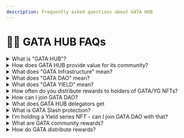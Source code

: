 ```yaml
---
description: Frequently asked questions about GATA HUB
---
```


# 🙋‍♀️ GATA HUB FAQs

<details>

<summary>What is "GATA HUB"?</summary>

GATA HUB is the overarching term for all activities in and around GATA. These various ventures of GATA are consisting of the following parts:

* GATA VALIDATORS -> infrastructure services ([validators](gata-validators/), [relayers](public-goods/gata-relays.md) & [testnet](gata-validators/gata-testnet-validators.md) operations)
* GATA DAO -> DAO activities, core NFT collections ([GATAc](gata-nfts/genesis-collection/#colonial-cats-gatac) & [GATAv](gata-nfts/genesis-collection/#voyager-cats-gatav)), [monthly GATA epoch rewards](gata-nfts/genesis-collection/dao-revenue-distribution/)
* GATA YIELD -> Yield series collections ([YGs](yield-gorillas/)), [monthly YG epoch rewards](yield-gorillas/yg-reward-distributions.md)

</details>

<details>

<summary>How does GATA HUB provide value for its community?</summary>

* By operating [validators](gata-validators/) & distributing their commissions to members of GATA DAO (part of [monthly GATA epoch rewards](gata-nfts/genesis-collection/dao-revenue-distribution/))
* By sharing the royalties from secondary market trading of [GATA NFT collections](gata-nfts/genesis-collection/) with members of GATA DAO (part of [monthly GATA epoch rewards](gata-nfts/genesis-collection/dao-revenue-distribution/))
* By distributing rewards to holders of Yield series collections ([monthly YG epoch rewards](yield-gorillas/yg-reward-distributions.md))&#x20;
* By providing staking rewards to delegators via high quality [infrastructure services](gata-validators/)
* By having multiple community events throughout the year, in which stakeholders can win rewards from GATA & partner projects (Giveaways, WL spots, NFT drops, Quizzes, Zealy sprints, etc.)

</details>

<details>

<summary>What does "GATA Infrastructure" mean?</summary>

GATA Tech Team is handling all activities under the umbrella term GATA VALIDATORS. These are all activities that are related to the setup & ongoing operations of&#x20;

* [GATA validators](gata-validators/)
* [GATA relayers](public-goods/gata-relays.md)
* [Participation in Testnets](gata-validators/gata-testnet-validators.md)&#x20;
* [ICS Partner Chains](gata-validators/ics-partner-chains.md) &#x20;
* [Foundation Delegations](gata-validators/foundation-delegations.md)

</details>

<details>

<summary>What does "GATA DAO" mean?</summary>

GATA DAO is the decision making group of people within GATA HUB and everyone who holds a [GATAc](gata-nfts/genesis-collection/#colonial-cats-gatac) and/or [GATAv](gata-nfts/genesis-collection/#voyager-cats-gatav) NFT is eligible to take part in that group.&#x20;

This group navigates GATA HUB's ventures by democratic decision making - performed by discussing current & future activities in GATA Discord and by finalizing decisions via onchain voting.

</details>

<details>

<summary>What does "GATA YIELD" mean?</summary>

All Yield Series NFT collections fall under the term GATA YIELD, for example [Yield Gorillas (YG)](yield-gorillas/). These NFT collections provide their holders with [monthly YG epoch rewards](yield-gorillas/yg-reward-distributions.md) which are based on the performance of the mint funds that are partially getting staked to GATA validators and used in various DeFi activities managed by the GATA team.&#x20;

You can find more info on the concept of Yield series NFTs in the section [YG & Yield Concept](yield-gorillas/yg-and-yield-concept.md).&#x20;

</details>

<details>

<summary>How often do you distribute rewards to holders of GATA/YG NFTs?</summary>

Rewards get distributed at the beginning of each month (one month = one epoch) and separately for&#x20;

* GATA DAO in form of [monthly GATA epoch rewards](gata-nfts/genesis-collection/dao-revenue-distribution/) and for&#x20;
* GATA YIELD in form of [monthly YG rewards](yield-gorillas/yg-reward-distributions.md).

</details>

<details>

<summary>How can I join GATA DAO?</summary>

Joining GATA DAO is rather simple, you just need to hold a [GATAc](gata-nfts/genesis-collection/#colonial-cats-gatac) and/or [GATAv](gata-nfts/genesis-collection/#voyager-cats-gatav) NFT to be eligible. You can get these NFTs on Stargaze:

* [GATAc on Stargaze](https://app.stargaze.zone/marketplace/stars1yw4xvtc43me9scqfr2jr2gzvcxd3a9y4eq7gaukreugw2yd2f8tssqyvcm)
* [GATAv on Stargaze](https://app.stargaze.zone/launchpad/stars1puhek9hsvj9nnk6hxg7mjchh0pxxsuyjxjv5cy8qyjlj4tz7we7s6mclum)

</details>

<details>

<summary>What does GATA HUB delegators get</summary>

* Frequent Giveaways and raffle&#x20;
* NFT drops like [GATA Delegator Awards 2023](nft-souvenirs.md)
* delegation Support&#x20;

</details>

<details>

<summary>What is GATA Slash protection?</summary>

Slash protection policy is to protect the GATA delegators in case of slash event, you can read about the [policy](gata-validators/slash-protection-policy.md) here.&#x20;

</details>

<details>

<summary>I'm holding a Yield series NFT - can I join GATA DAO with that?</summary>

No, only holders of [Colonial Cats (GATAc)](gata-nfts/genesis-collection/#colonial-cats-gatac) and [Voyager Cats (GATAv)](gata-nfts/genesis-collection/#voyager-cats-gatav) are eligible to participate in the activities of GATA DAO and get [monthly GATA epoch rewards](gata-nfts/genesis-collection/dao-revenue-distribution/).&#x20;

However, with your Yield series NFT you're still eligible for receiving [monthly YG epoch rewards](yield-gorillas/yg-reward-distributions.md).

</details>

<details>

<summary>What are GATA community rewards?</summary>

From giveaways to holders & delegators, quizzes in which we highlight IBC & partner projects, to Zealy sprints - GATA provides various community activities in which the fam can win rewards.&#x20;

</details>

<details>

<summary>How do GATA distribute rewards?</summary>

To enable a smoother experience for everyone, we have introduced a new streamlined distribution method for community rewards by using Omniflix campaigns enhanced by Streampay, winners of community activities & events;\
\
• Will get NFTs airdropped to them on Omniflix \
• These NFTs can get burned via [Omniflix campaigns](https://omniflix.market/campaigns/all) \
• The winners get their reward tokens streamed directly to their wallet via [Streampay](https://streampay.me/) tech

</details>
